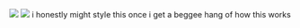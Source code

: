 ![](https://komarev.com/ghpvc/?username=cpn-cook&abbreviated=true&color=221830&style=plastic&label=drawings+made)
![](https://i.pinimg.com/736x/c6/7a/58/c67a5882946c41bcde3156163566165c.jpg)
i honestly might style this once i get a beggee hang of how this works
